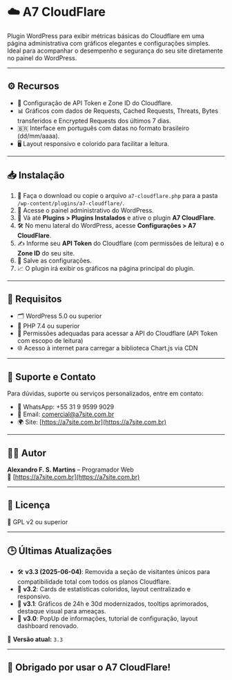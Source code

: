 # ☁️ A7 CloudFlare

Plugin WordPress para exibir métricas básicas do Cloudflare em uma página administrativa com gráficos elegantes e configurações simples. Ideal para acompanhar o desempenho e segurança do seu site diretamente no painel do WordPress.

---

## ⚙️ Recursos

- 🔐 Configuração de API Token e Zone ID do Cloudflare.  
- 📊 Gráficos com dados de Requests, Cached Requests, Threats, Bytes transferidos e Encrypted Requests dos últimos 7 dias.  
- 🇧🇷 Interface em português com datas no formato brasileiro (dd/mm/aaaa).  
- 🖥️ Layout responsivo e colorido para facilitar a leitura.

---

## 📥 Instalação

1. 📁 Faça o download ou copie o arquivo `a7-cloudflare.php` para a pasta `/wp-content/plugins/a7-cloudflare/`.  
2. 🧭 Acesse o painel administrativo do WordPress.  
3. 🔌 Vá até **Plugins > Plugins Instalados** e ative o plugin **A7 CloudFlare**.  
4. 🛠️ No menu lateral do WordPress, acesse **Configurações > A7 CloudFlare**.  
5. ✍️ Informe seu **API Token** do Cloudflare (com permissões de leitura) e o **Zone ID** do seu site.  
6. 💾 Salve as configurações.  
7. 📈 O plugin irá exibir os gráficos na página principal do plugin.

---

## 🧰 Requisitos

- 🗂️ WordPress 5.0 ou superior  
- 🐘 PHP 7.4 ou superior  
- 🔑 Permissões adequadas para acessar a API do Cloudflare (API Token com escopo de leitura)  
- 🌐 Acesso à internet para carregar a biblioteca Chart.js via CDN

---

## 🤝 Suporte e Contato

Para dúvidas, suporte ou serviços personalizados, entre em contato:

- 📱 WhatsApp: +55 31 9 9599 9029  
- 📧 Email: comercial@a7site.com.br  
- 🌍 Site: [https://a7site.com.br](https://a7site.com.br)

---

## 👨‍💻 Autor

**Alexandro F. S. Martins** – Programador Web  
🔗 [https://a7site.com.br](https://a7site.com.br)

---

## 📜 Licença

📝 GPL v2 ou superior

---

## 🕒 Últimas Atualizações

- 🛠️ **v3.3 (2025-06-04)**: Removida a seção de visitantes únicos para compatibilidade total com todos os planos Cloudflare.  
- 🎨 **v3.2**: Cards de estatísticas coloridos, layout centralizado e responsivo.  
- 📅 **v3.1**: Gráficos de 24h e 30d modernizados, tooltips aprimorados, destaque visual para ameaças.  
- 🚀 **v3.0**: PopUp de informações, tutorial de configuração, layout dashboard renovado.  

🔖 **Versão atual:** `3.3`

---

## 🙏 Obrigado por usar o A7 CloudFlare!
